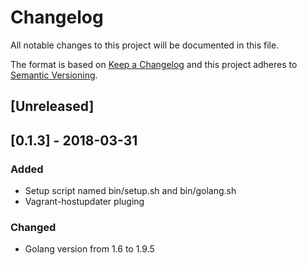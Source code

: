 # Changelog
All notable changes to this project will be documented in this file.

The format is based on [Keep a Changelog](http://keepachangelog.com/en/1.0.0/)
and this project adheres to [Semantic Versioning](http://semver.org/spec/v2.0.0.html).

## [Unreleased]

## [0.1.3] - 2018-03-31
### Added
- Setup script named bin/setup.sh and bin/golang.sh
- Vagrant-hostupdater pluging

### Changed
- Golang version from 1.6 to 1.9.5



